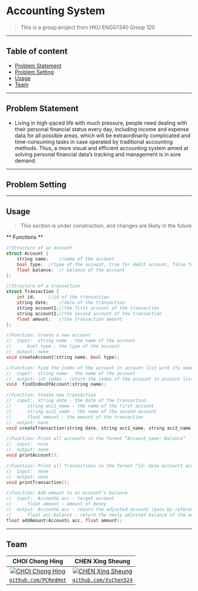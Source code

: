 # Accounting System

> This is a group project from HKU ENGG1340 Group 120

---

## Table of content

- [Problem Statement](#problem-statement)
- [Problem Setting](#problem-setting)
- [Usage](#usage)
- [Team](#team)

---

## Problem Statement

- Living in high-paced life with much pressure, people need dealing with their personal financial status every day, including income and expense data for all possible areas, which will be extraordinarily complicated and time-consuming tasks in case operated by traditional accounting methods. Thus, a more visual and efficient accounting system aimed at solving personal financial data’s tracking and management is in sore demand.

---

## Problem Setting

---

## Usage

> This section is under construction, and changes are likely in the future

** Functions **
```C++
//Structure of an account
struct Account {
 	string name; 	//name of the account
 	bool type; 	//type of the account, true for debit account, false for credit account
 	float balance; 	// balance of the account
};

//Structure of a transaction
struct Transaction {
 	int id;		//id of the transaction
	string date;	//date of the transaction
	string account1;//the first account of the transaction
	string account2;//the second account of the transaction
	float amount;	//the transaction amount
};

//Function: Create a new account
//	input: 	string name - the name of the account
//		bool type - the type of the account
//	output:	none
void createAccount(string name, bool type);

//Function: Find the index of the account in account list with its name
//	input:	string name-  the name of the account
//	output:	int index - return the index of the account in account list
void  findIndexOfAccount(string name);

//Function: Create new transaction
//	input:	string date - the date of the transaction
//		string acc1_name - the name of the first account
//		string acc2_name - the name of the second account
//		float amount - the amount of the transaction
//	output:	none
void createTransaction(string date, string acc1_name, string acc2_name, float amount);

//Function: Print all accounts in the format “Account_name: Balance”
//	input:	none
//	output:	none
void printAccount();

//Function: Print all Transactions in the format “id: date account1 account2 amount”
//	input:	none
//	output:	none
void printTransaction();

//Function: Add amount to an account’s balance
//	input:	Account& acc - target account
//		float amount - amount of money
//	output:	Account& acc - return the adjusted account (pass by reference)
//		float acc.balance - return the newly adjusted balance of the account
float addAmount(Account& acc, float amount);
```

---

## Team

| **CHOI Chong Hing** | **CHEN Xing Sheung** | 
| :---: |:---:|
| [![CHOI Chong Hing](https://i.imgur.com/elZNX0z.jpg)](https://github.com/PCRedHot)    | [![CHEN Xing Sheung](https://i.imgur.com/xasWEFT.jpg)](https://github.com/XsChen524) | 
| <a href="https://github.com/PCRedHot" target="_blank">`github.com/PCRedHot`</a> | <a href="https://github.com/XsChen524" target="_blank">`github.com/XsChen524`</a> | 
